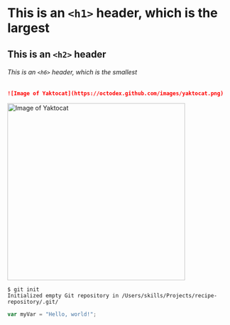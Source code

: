 # This is an `<h1>` header, which is the largest

## This is an `<h2>` header

###### This is an `<h6>` header, which is the smallest

```md
![Image of Yaktocat](https://octodex.github.com/images/yaktocat.png)
```
<img alt="Image of Yaktocat" src=https://octodex.github.com/images/yaktocat.png width=400>

```
$ git init
Initialized empty Git repository in /Users/skills/Projects/recipe-repository/.git/
```

``` javascript
var myVar = "Hello, world!";
```
